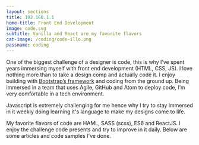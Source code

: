 ```yaml
---
layout: sections
title: 192.168.1.1
home-title: Front End Development
image: code.svg
subtitle: Vanilla and React are my favorite flavors
cat-image: /coding/code-illo.png
passname: coding
---
```


One of the biggest challenge of a designer is code, this is why I’ve spent years immersing myself with front end development (HTML, CSS, JS). I love nothing more than to take a design comp and actually code it. I enjoy building with [Bootstrap’s framework](https://getbootstrap.com/) and coding from the ground up. Being immersed in a team that uses Agile, GitHub and Atom to deploy code, I’m very comfortable in a tech environment.

Javascript is extremely challenging for me hence why I try to stay immersed in it weekly doing learning it's language to make my designs come to life.

My favorite flavors of code are HAML, SASS (scss), ES6 and ReactJS.  I enjoy the challenge code presents and try to improve in it daily.  Below are some articles and code samples I've done.
